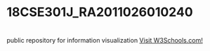 # 18CSE301J_RA2011026010240
# 
public repository for information visualization
<a href="https://allenben18.github.io/18CSE301J_RA2011026010240"/>Visit W3Schools.com!</a>
